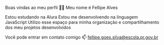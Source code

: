 Boas vindas ao meu perfil 💙💙
Meu nome é Fellipe Alves

Estou estudando na Alura
Estou me desenvolvendo na linguagem JavaScript
Utilizo esse espaço para minha organização e compartilhamento dos meu projetos desenvolvidos

Você pode entrar em contato comigo 📫
fellipe.goes.silva@escola.pr.gov.br
